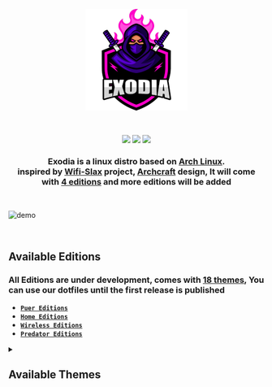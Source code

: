 <!-- LOGO -->

<p align="center">
  <img src="https://github.com/Exodia-OS/.github/blob/8ea8809a8b8b7a4d8e54c3ef2b88f6be5e34afdb/profile/img/exodia-logo.png" height="200" width="200" alt="Exodia"></a>
</p>

</br>

<!-- LOGO -->

<!-- shields -->

<p align="center">
  
  <img src="https://img.shields.io/badge/Maintained%3F-Yes-deeppink?style=for-the-badge">
  <img src="https://img.shields.io/github/license/Exodia-OS/.github?style=for-the-badge&color=blueviolet">
  <img src="https://img.shields.io/github/issues/Exodia-OS/exodia-bspwm?color=purple&style=for-the-badge">
  
</p>

<!-- shields -->

<!-- distro description -->

<h3 align="center">Exodia is a linux distro based on <a href="https://www.archlinux.org">Arch Linux</a>. </br> inspired by <a href="https://www.wifislax.com/">Wifi-Slax</a> project, <a href="https://archcraft.io/">Archcraft</a> design, It will come with <a href="#available-editions">4 editions</a> and more editions will be added </h3>

<!-- distro description -->

<!-- distro demo -->

</br>

![demo](https://github.com/Exodia-OS/.github/blob/8ea8809a8b8b7a4d8e54c3ef2b88f6be5e34afdb/profile/gif/DEMO_THEMES.gif)

</br>

<!-- distro demo -->

<!-- Available Editions -->

## Available Editions

### All Editions are under development, comes with [18 themes](#available-themes), You can use our dotfiles until the first release is published

- [**`Puer Editions`**](https://github.com/Exodia-OS/exodia-pure)
- [**`Home Editions`**](https://github.com/Exodia-OS/exodia-bspwm-ISO)
- [**`Wireless Editions`**](https://github.com/Exodia-OS/exodia-wireless)
- [**`Predator Editions`**](https://github.com/Exodia-OS/bspwm-Predator)

<!-- Available Editions -->

<!-- Available Themes Previews -->


<details>
   <summary><h2>Available Themes</h2></summary>
</br>

|Blade|CyberPunk|Hack|
|--|--|--|
| ![](https://github.com/Exodia-OS/.github/blob/8ea8809a8b8b7a4d8e54c3ef2b88f6be5e34afdb/profile/gif/Blade.gif) | ![](https://github.com/Exodia-OS/.github/blob/8ea8809a8b8b7a4d8e54c3ef2b88f6be5e34afdb/profile/gif/CyberPunk.gif) | ![](https://github.com/Exodia-OS/.github/blob/e8fb945492daf5ed545d72ef7c9572ac2b9704a7/profile/gif/Hack.gif) |

|Rick|Hack The Box|Hack The Box Colored|
|--|--|--|
| ![](https://github.com/Exodia-OS/.github/blob/8ea8809a8b8b7a4d8e54c3ef2b88f6be5e34afdb/profile/gif/Rick.gif) | ![](https://github.com/Exodia-OS/.github/blob/8ea8809a8b8b7a4d8e54c3ef2b88f6be5e34afdb/profile/gif/HackTheBox.gif) | ![](https://github.com/Exodia-OS/.github/blob/8ea8809a8b8b7a4d8e54c3ef2b88f6be5e34afdb/profile/gif/HackTheBoxColored.gif) |

|BlackArch|Neon|Tigger In Atlantis|
|--|--|--|
| ![](https://github.com/Exodia-OS/.github/blob/8ea8809a8b8b7a4d8e54c3ef2b88f6be5e34afdb/profile/gif/BlackArch.gif) | ![](https://github.com/Exodia-OS/.github/blob/8ea8809a8b8b7a4d8e54c3ef2b88f6be5e34afdb/profile/gif/Neon.gif) | ![](https://github.com/Exodia-OS/.github/blob/8ea8809a8b8b7a4d8e54c3ef2b88f6be5e34afdb/profile/gif/TiggerInAtlantis.gif) |

|Bouquet|Dracula|Red And Black|
|--|--|--|
| ![](https://github.com/Exodia-OS/.github/blob/8ea8809a8b8b7a4d8e54c3ef2b88f6be5e34afdb/profile/gif/Bouquet.gif) | ![](https://github.com/Exodia-OS/.github/blob/8ea8809a8b8b7a4d8e54c3ef2b88f6be5e34afdb/profile/gif/Dracula.gif) | ![](https://github.com/Exodia-OS/.github/blob/42792d05b01d39c03027d71e0e275fed27a06380/profile/gif/RedAndBlack.gif) |

|AXYL|Amarena|Everblush|
|--|--|--|
| ![](https://github.com/Exodia-OS/.github/blob/8ea8809a8b8b7a4d8e54c3ef2b88f6be5e34afdb/profile/gif/AXYL.gif) | ![](https://github.com/Exodia-OS/.github/blob/8ea8809a8b8b7a4d8e54c3ef2b88f6be5e34afdb/profile/gif/Amarena.gif) | ![](https://github.com/Exodia-OS/.github/blob/8ea8809a8b8b7a4d8e54c3ef2b88f6be5e34afdb/profile/gif/Everblush.gif) |

|Groot|Gruvbox|JapaneseCity|
|--|--|--|
| ![](https://github.com/Exodia-OS/.github/blob/8ea8809a8b8b7a4d8e54c3ef2b88f6be5e34afdb/profile/gif/Groot.gif) | ![](https://github.com/Exodia-OS/.github/blob/8ea8809a8b8b7a4d8e54c3ef2b88f6be5e34afdb/profile/gif/Gruvbox.gif) | ![](https://github.com/Exodia-OS/.github/blob/1472189d90882f83dd2814ce98ed41aa0fd044ee/profile/gif/JapaneseCity.gif) |

</details>



<!-- Available Themes Previews -->

